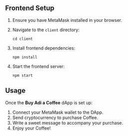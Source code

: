 ## Frontend Setup

1. Ensure you have MetaMask installed in your browser.

2. Navigate to the `client` directory:
   ```
   cd client
   ```

3. Install frontend dependencies:

   ```
   npm install
   ```

4. Start the frontend server:

   ```
   npm start
   ```

## Usage

Once the **Buy Adi a Coffee** dApp is set up:

1. Connect your MetaMask wallet to the DApp.
2. Send cryptocurrency to purchase Coffee.
3. Write a sweet message to accompany your purchase.
4. Enjoy your Coffee!